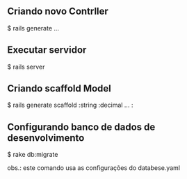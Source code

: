 ## Criando novo Contrller
  
  $ rails generate <Nome Controller> <action1>  <action2> ... <actionn>

## Executar servidor

  $ rails server


## Criando scaffold Model

  $ rails generate scaffold <Entity> <prop1>:string <prop2>:decimal ... <propn>:<any type>

## Configurando banco de dados de desenvolvimento

  $ rake db:migrate

obs.: este comando usa as configurações do databese.yaml
